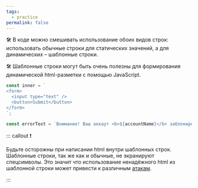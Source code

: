 ```yaml
---
tags:
  - practice
permalink: false
---
```


🛠 В коде можно смешивать использование обоих видов строк: использовать обычные строки для статических значений, а для динамических – шаблонные строки.

🛠 Шаблонные строки могут быть очень полезны для формирования динамической html-разметки с помощью JavaScript.

```js
const inner = `
<form>
  <input type="text" />
  <button>Submit</button>
</form>
`;

const errorText = `Внимание! Ваш аккаут <b>${accountName}</b> заблокирован.`;
```

::: callout ❗️

Будьте осторожны при написании html внутри шаблонных строк. Шаблонные строки, так же как и обычные, не экранируют спецсимволы. Это значит что использование ненадёжного html из шаблонной строки может привести к различным [атакам](/js/articles/web-security).

:::
